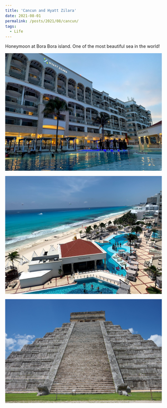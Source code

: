 ```yaml
---
title: 'Cancun and Hyatt Zilara'
date: 2021-08-01
permalink: /posts/2021/08/cancun/
tags:
  - Life
---
```

Honeymoon at Bora Bora island. One of the most beautiful sea in the world!

<img src="/images/2021-08-27-21-32-16.png" style="display: block; margin: auto;" />
<br>
<img src="/images/2021-08-27-21-34-11.png" style="display: block; margin: auto;"/>
<br>
<img src="/images/2021-08-27-21-32-44.png" style="display: block; margin: auto;" />